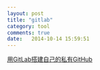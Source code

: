 ```yaml
---
layout: post
title: "gitlab"
category: tool
comments: true
date:   2014-10-14 15:59:51
---
```


[用GitLab搭建自己的私有GitHub](http://segmentfault.com/a/1190000000345686)
